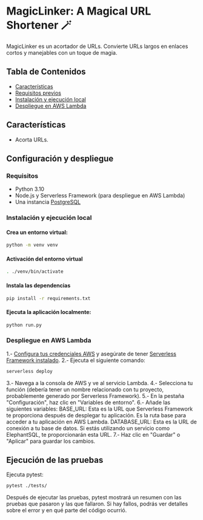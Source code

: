 # MagicLinker: A Magical URL Shortener 🪄

MagicLinker es un acortador de URLs. Convierte URLs largos en enlaces cortos y manejables con un toque de magia.

## Tabla de Contenidos

- [Características](#características)
- [Requisitos previos](#requisitos-previos)
- [Instalación y ejecución local](#instalación-y-ejecución-local)
- [Despliegue en AWS Lambda](#despliegue-en-aws-lambda)

## Características

- Acorta URLs.

## Configuración y despliegue

### Requisitos

- Python 3.10
- Node.js y Serverless Framework (para despliegue en AWS Lambda)
- Una instancia [PostgreSQL](https://www.elephantsql.com/)

### Instalación y ejecución local

#### Crea un entorno virtual:

```bash
python -m venv venv
```

#### Activación del entorno virtual

```bash
. ./venv/bin/activate
```

#### Instala las dependencias

```bash
pip install -r requirements.txt
```

#### Ejecuta la aplicación localmente:

```bash
python run.py
```

### Despliegue en AWS Lambda

1.- [Configura tus credenciales AWS](https://www.serverless.com/framework/docs/getting-started) y asegúrate de tener [Serverless Framework instalado](https://www.serverless.com/framework/docs/providers/aws/guide/credentials).
2.- Ejecuta el siguiente comando:

```bash
serverless deploy
```

3.- Navega a la consola de AWS y ve al servicio Lambda.
4.- Selecciona tu función (debería tener un nombre relacionado con tu proyecto, probablemente generado por Serverless Framework).
5.- En la pestaña "Configuración", haz clic en "Variables de entorno".
6.- Añade las siguientes variables:
BASE_URL: Esta es la URL que Serverless Framework te proporciona después de desplegar tu aplicación. Es la ruta base para acceder a tu aplicación en AWS Lambda.
DATABASE_URL: Esta es la URL de conexión a tu base de datos. Si estás utilizando un servicio como ElephantSQL, te proporcionarán esta URL.
7.- Haz clic en "Guardar" o "Aplicar" para guardar los cambios.

## Ejecución de las pruebas

Ejecuta pytest:

```bash
pytest ./tests/
```

Después de ejecutar las pruebas, pytest mostrará un resumen con las pruebas que pasaron y las que fallaron. Si hay fallos, podrás ver detalles sobre el error y en qué parte del código ocurrió.

